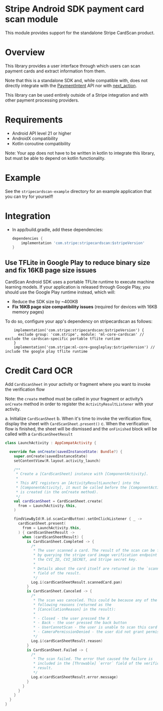 # Stripe Android SDK payment card scan module
This module provides support for the standalone Stripe CardScan product.

# Overview
This library provides a user interface through which users can scan payment cards and extract information from them.

Note that this is a standalone SDK and, while compatible with, does not directly integrate with the [PaymentIntent](https://stripe.com/docs/api/payment_intents) API nor with [next_action](https://stripe.com/docs/api/errors#errors-payment_intent-next_action).

This library can be used entirely outside of a Stripe integration and with other payment processing providers.

# Requirements
- Android API level 21 or higher
- AndroidX compatibility
- Kotlin coroutine compatibility

Note: Your app does not have to be written in kotlin to integrate this library, but must be able to depend on kotlin functionality.

# Example
See the `stripecardscan-example` directory for an example application that you can try for yourself!

# Integration
* In app/build.gradle, add these dependencies:
    ```gradle
    dependencies {
        implementation 'com.stripe:stripecardscan:$stripeVersion'
    }
    ```

## Use TFLite in Google Play to reduce binary size and fix 16KB page size issues

CardScan Android SDK uses a portable TFLite runtime to execute machine learning models. If your application is released through Google Play, you should use the Google Play runtime instead, which will:
- Reduce the SDK size by ~400KB
- **Fix 16KB page size compatibility issues** (required for devices with 16KB memory pages)

To do so, configure your app's dependency on stripecardscan as follows:
```
    implementation('com.stripe:stripecardscan:$stripeVersion') {
      exclude group: 'com.stripe', module: 'ml-core-cardscan' // exclude the cardscan-specific portable tflite runtime
    }
    implementation('com.stripe:ml-core-googleplay:$stripeVersion') // include the google play tflite runtime
```

# Credit Card OCR

Add `CardScanSheet` in your activity or fragment where you want to invoke the verification flow

Note: the `create` method must be called in your fragment or activity’s `onCreate` method in order to register the `ActivityResultListener` with your activity.

a. Initialize `CardScanSheet`
b. When it's time to invoke the verification flow, display the sheet with `CardScanSheet.present()`
c. When the verification flow is finished, the sheet will be dismissed and the `onFinished` block will be called with a `CardScanSheetResult`

```kotlin
class LaunchActivity : AppCompatActivity {

  override fun onCreate(savedInstanceState: Bundle?) {
    super.onCreate(savedInstanceState)
    setContentView(R.layout.activity_launch)

    /**
     * Create a [CardScanSheet] instance with [ComponentActivity].
     *
     * This API registers an [ActivityResultLauncher] into the
     * [ComponentActivity], it must be called before the [ComponentActivity]
     * is created (in the onCreate method).
     */
    val cardScanSheet = CardScanSheet.create(
      from = LaunchActivity.this,
    )

    findViewById(R.id.scanCardButton).setOnClickListener { _ ->
      cardScanSheet.present(
        from = LaunchActivity.this,
      ) { cardScanSheetResult ->
        when (cardScanSheetResult) {
          is CardScanSheet.Completed -> {
            /*
             * The user scanned a card. The result of the scan can be found
             * by querying the stripe card image verification endpoint with
             * the CVI_ID, CVI_SECRET, and Stripe secret key.
             * 
             * Details about the card itself are returned in the `scannedCard`
             * field of the result.
             */
            Log.i(cardScanSheetResult.scannedCard.pan)
          }
          is CardScanSheet.Canceled -> {
            /*
             * The scan was canceled. This could be because any of the
             * following reasons (returned as the
             * [CancellationReason] in the result):
             *
             * - Closed - the user pressed the X
             * - Back - the user pressed the back button
             * - UserCannotScan - the user is unable to scan this card
             * - CameraPermissionDenied - the user did not grant permissions
             */
            Log.i(cardScanSheetResult.reason)
          }
          is CardScanSheet.Failed -> {
            /*
             * The scan failed. The error that caused the failure is
             * included in the [Throwable] `error` field of the verification
             * result.
             */
            Log.e(cardScanSheetResult.error.message)
          }
        }
      }
    }
  }
}
```
